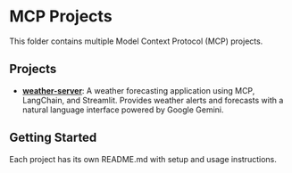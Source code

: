 # MCP Projects

This folder contains multiple Model Context Protocol (MCP) projects.

## Projects

- **[weather-server](https://github.com/Hasib105/weather-server)**: A weather forecasting application using MCP, LangChain, and Streamlit. Provides weather alerts and forecasts with a natural language interface powered by Google Gemini.

## Getting Started

Each project has its own README.md with setup and usage instructions.